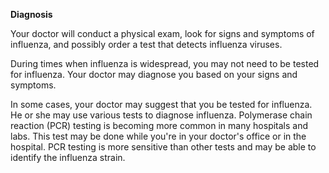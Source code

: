 **Diagnosis**

Your doctor will conduct a physical exam, look for signs and symptoms of influenza, and possibly order a test that detects influenza viruses.

During times when influenza is widespread, you may not need to be tested for influenza. Your doctor may diagnose you based on your signs and symptoms.

In some cases, your doctor may suggest that you be tested for influenza. He or she may use various tests to diagnose influenza. Polymerase chain reaction (PCR) testing is becoming more common in many hospitals and labs. This test may be done while you're in your doctor's office or in the hospital. PCR testing is more sensitive than other tests and may be able to identify the influenza strain.
